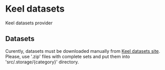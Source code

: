 # Keel datasets
Keel datasets provider

## Datasets
Curently, datasets must be downloaded manually from [Keel datasets site](https://sci2s.ugr.es/keel/datasets.php). Please, use '.zip' files with complete sets and put them into 'src/.storage/{category}' directory.
